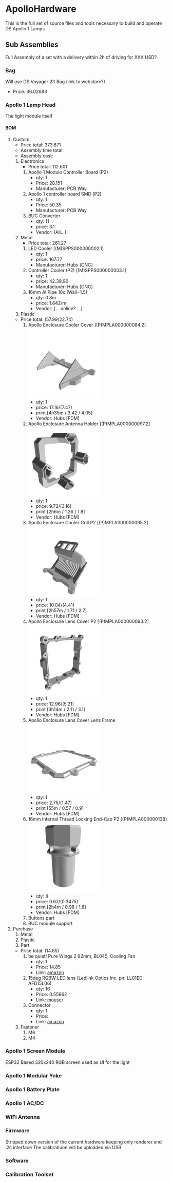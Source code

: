 # ApolloHardware
This is the full set of source files and tools necessary to build and operate DS Apollo 1 Lamps

## Sub Assemblies
Full Assembly of a set with a delivery within 2h of driving for XXX USD?

### Bag
Will use DS Voyager 2ft Bag (link to webstore?)
* Price: 36.02683

### Apollo 1 Lamp Head
The light module itself

#### BOM
1. Custom
    * Price total: 373.871
    * Assembly time total: 
    * Assembly cost: 
    1. Electronics
        * Price total: 112.601
        1. Apollo 1 Module Controller Board (P2)
            * qty: 1
            * Price: 28.151
            * Manufacturer: PCB Way
        1. Apollo 1 controller board SMD (P2)
            * qty: 1
            * Price: 50.35
            * Manufacturer: PCB Way
        1. BUC Converter
            * qty: 11
            * price: 3.1
            * Vendor: [Ali...]      
    1. Metal
        * Price total: 261.27
        1. LED Cooler [(M)SPPS000000002.1]
            * qty: 1
            * price: 167.77
            * Manufacturer: Hubs [CNC]
        1. Controller Cooler (P2) [(M)SPPS000000003.1]
            * qty: 1
            * price: 42.39.90
            * Manufacturer: Hubs [CNC]
        1. 16mm Al Pipe 16x (Wall=1.5)
            * qty: 0.8m
            * price: 1.842/m
            * Vendor: [... online? ...]
    1. Plastic
    * Price total: (57.99/22.74)
        1. Apollo Enclosure Cooler Cover [(P)MPLA000000084.2]
        ![prev](doc/img/1b978f1a-38b5-4dd9-8d30-1f14169f254b_220px.png)
            * qty: 1
            * price: 17.16/(7.47)
            * print [4h35m / 3.42 / 4.05] 
            * Vendor: Hubs [FDM]
        1. Apollo Enclosure Antenna Holder [(P)MPLA000000097.2]
        ![prev](doc/img/8359371e-e1e6-4590-82e4-368910c62481_220px.png)
            * qty: 1
            * price: 9.72/(3.16)
            * print [2h6m / 1.36 / 1.8] 
            * Vendor: Hubs [FDM]
        1. Apollo Enclosure Cooler Grill P2 [(P)MPLA000000095.2]
        ![prev](doc/img/cdc9ed7d-8388-4bdc-b0d6-d6d962fe1649_220px.png)
            * qty: 1
            * price: 10.04/(4.41)
            * print [2h57m / 1.71 / 2.7] 
            * Vendor: Hubs [FDM]
        1. Apollo Enclosure Lens Cover P2 [(P)MPLA000000093.2]
        ![prev](doc/img/d51e216c-95b1-40b4-b6ee-1554e119ff2b_220px.png)
            * qty: 1
            * price: 12.96/(5.21)
            * print [3h14m / 2.11 / 3.1] 
            * Vendor: Hubs [FDM]
        1. Apollo Enclosure Lens Cover Lens Frame
        ![prev](doc/img/b887dcbc-b3ea-470a-91c0-51b27fc00058_220px.png)
            * qty: 1
            * price: 2.75/(1.47)
            * print [55m / 0.57 / 0.9] 
            * Vendor: Hubs [FDM]
        1. 16mm Internal Thread Locking End-Cap P2 [(P)MPLA000000138]
        ![prev](doc/img/69df9523-de0d-4920-ae2b-08f6c6f06c1d_220px.png)
            * qty: 8
            * price: 0.67/(0.3475)
            * print [2h4m / 0.98 / 1.8] 
            * Vendor: Hubs [FDM]
        1. Buttons part
        1. BUC module support
1. Purchase
    1. Metal
    1. Plastic
    1. Part
    * Price total: (14.85)
        1. be quiet! Pure Wings 2 92mm, BL045, Cooling Fan
            * qty: 1
            * Price: 14.85
            * Link: [amazon](https://www.amazon.com/quiet-Case-Fan-Cooling-BL045/dp/B00IOIKG68)
        1. 15deg RGBW LED lens (Ledlink Optics Inc. pn: LL01ED-AFD15L06)
            * qty: 16
            * Price: 0.55962
            * Link: [mouser](https://www.mouser.ee/ProductDetail/LedLink-Optics/LL01ED-BCQ15L06?qs=ZXBb0xZ9WeBpCjGcClVqDQ%3D%3D)
        1. Connector
            * qty: 1
            * Price: 
            * Link: [amazon](https://www.amazon.com/)
    3. Fastener
        1. M6
        2. M4

### Apollo 1 Screen Module
ESP32 Based 320x240 RGB screen used as UI for the light

### Apollo 1 Modular Yoke

### Apollo 1 Battery Plate

### Apollo 1 AC/DC

### WiFi Antenna

### Firmware
Stripped down version of the current hardware keeping only renderer and i2c interface
The calibratiuon will be uploaded via USB

### Software


### Calibration Toolset
